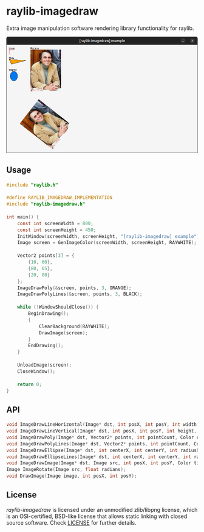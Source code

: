 # raylib-imagedraw

Extra image manipulation software rendering library functionality for raylib.

[![Screenshot](examples/raylib-imagedraw-example.png)](examples/raylib-imagedraw-example.c)

## Usage

``` c
#include "raylib.h"

#define RAYLIB_IMAGEDRAW_IMPLEMENTATION
#include "raylib-imagedraw.h"

int main() {
    const int screenWidth = 800;
    const int screenHeight = 450;
    InitWindow(screenWidth, screenHeight, "[raylib-imagedraw] example");
    Image screen = GenImageColor(screenWidth, screenHeight, RAYWHITE);

    Vector2 points[3] = {
        {10, 60},
        {80, 65},
        {20, 80}
    };
    ImageDrawPoly(&screen, points, 3, ORANGE);
    ImageDrawPolyLines(&screen, points, 3, BLACK);

    while (!WindowShouldClose()) {
        BeginDrawing();
        {
            ClearBackground(RAYWHITE);
            DrawImage(screen);
        }
        EndDrawing();
    }

    UnloadImage(screen);
    CloseWindow();

    return 0;
}
```

## API

``` c
void ImageDrawLineHorizontal(Image* dst, int posX, int posY, int width, Color color);
void ImageDrawLineVertical(Image* dst, int posX, int posY, int height, Color color);
void ImageDrawPoly(Image* dst, Vector2* points, int pointCount, Color color);
void ImageDrawPolyLines(Image* dst, Vector2* points, int pointCount, Color color);
void ImageDrawEllipse(Image* dst, int centerX, int centerY, int radiusX, int radiusY, Color color);
void ImageDrawEllipseLines(Image* dst, int centerX, int centerY, int radiusX, int radiusY, Color color);
void ImageDrawImage(Image* dst, Image src, int posX, int posY, Color tint);
Image ImageRotate(Image src, float radians);
void DrawImage(Image image, int posX, int posY);
```

## License

*raylib-imagedraw* is licensed under an unmodified zlib/libpng license, which is an OSI-certified, BSD-like license that allows static linking with closed source software. Check [LICENSE](LICENSE) for further details.
